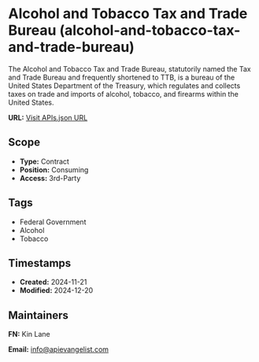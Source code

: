 # Alcohol and Tobacco Tax and Trade Bureau (alcohol-and-tobacco-tax-and-trade-bureau)
The Alcohol and Tobacco Tax and Trade Bureau, statutorily named the Tax and Trade Bureau and frequently shortened to TTB, is a bureau of the United States Department of the Treasury, which regulates and collects taxes on trade and imports of alcohol, tobacco, and firearms within the United States.

**URL:** [Visit APIs.json URL](https://raw.githubusercontent.com/api-evangelist/alcohol-and-tobacco-tax-and-trade-bureau/refs/heads/main/apis.yml)

## Scope

- **Type:** Contract 
- **Position:** Consuming 
- **Access:** 3rd-Party 

## Tags

- Federal Government
- Alcohol
- Tobacco

## Timestamps

- **Created:** 2024-11-21 
- **Modified:** 2024-12-20 

## Maintainers

**FN:** Kin Lane

**Email:** info@apievangelist.com

